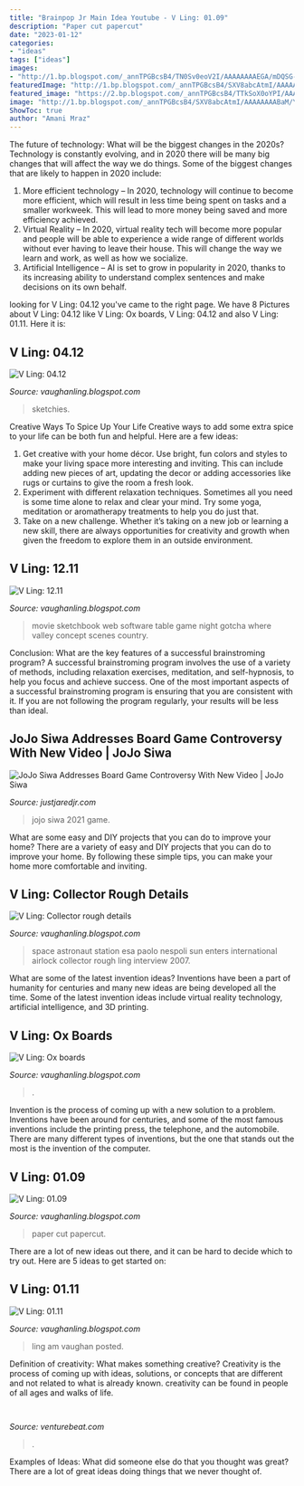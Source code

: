 ```yaml
---
title: "Brainpop Jr Main Idea Youtube - V Ling: 01.09"
description: "Paper cut papercut"
date: "2023-01-12"
categories:
- "ideas"
tags: ["ideas"]
images:
- "http://1.bp.blogspot.com/_annTPGBcsB4/TN0Sv0eoV2I/AAAAAAAAEGA/mDQSG-qX4ek/s1600/610x.jpg"
featuredImage: "http://1.bp.blogspot.com/_annTPGBcsB4/SXV8abcAtmI/AAAAAAAABaM/YHcVGKrcb3I/s400/papercut.jpg"
featured_image: "https://2.bp.blogspot.com/_annTPGBcsB4/TTkSoX0oYPI/AAAAAAAAELc/HQADxb3rroc/s1600/IMGP7305.JPG"
image: "http://1.bp.blogspot.com/_annTPGBcsB4/SXV8abcAtmI/AAAAAAAABaM/YHcVGKrcb3I/s400/papercut.jpg"
ShowToc: true
author: "Amani Mraz"
---
```



The future of technology: What will be the biggest changes in the 2020s?
Technology is constantly evolving, and in 2020 there will be many big changes that will affect the way we do things. Some of the biggest changes that are likely to happen in 2020 include: 
1. More efficient technology – In 2020, technology will continue to become more efficient, which will result in less time being spent on tasks and a smaller workweek. This will lead to more money being saved and more efficiency achieved. 
2. Virtual Reality – In 2020, virtual reality tech will become more popular and people will be able to experience a wide range of different worlds without ever having to leave their house. This will change the way we learn and work, as well as how we socialize. 
3. Artificial Intelligence – AI is set to grow in popularity in 2020, thanks to its increasing ability to understand complex sentences and make decisions on its own behalf.

	

		
looking for V Ling: 04.12 you've came to the right page. We have 8 Pictures about V Ling: 04.12 like V Ling: Ox boards, V Ling: 04.12 and also V Ling: 01.11. Here it is:
		
    
## V Ling: 04.12

<img loading=lazy src="https://2.bp.blogspot.com/-_51qAiz3QXM/T45gz6gRpVI/AAAAAAAAE9U/VvRKh3UJU_0/s320/strand.jpg" onerror="this.onerror=null;this.src='https://tse2.mm.bing.net/th?id=OIP.o50iaxO7lLCOksEnG60DpQAAAA&amp;pid=15.1';" alt="V Ling: 04.12">

_Source: vaughanling.blogspot.com_

>sketchies. 

	

Creative Ways To Spice Up Your Life
Creative ways to add some extra spice to your life can be both fun and helpful. Here are a few ideas: 
1. Get creative with your home décor. Use bright, fun colors and styles to make your living space more interesting and inviting. This can include adding new pieces of art, updating the decor or adding accessories like rugs or curtains to give the room a fresh look. 
2. Experiment with different relaxation techniques. Sometimes all you need is some time alone to relax and clear your mind. Try some yoga, meditation or aromatherapy treatments to help you do just that. 
3. Take on a new challenge. Whether it’s taking on a new job or learning a new skill, there are always opportunities for creativity and growth when given the freedom to explore them in an outside environment. 

    
## V Ling: 12.11

<img loading=lazy src="https://1.bp.blogspot.com/-wx4dVplWwsY/Tu6N4kgenkI/AAAAAAAAEi0/L2DwvqHbCao/s1600/gotcha.jpg" onerror="this.onerror=null;this.src='https://tse4.mm.bing.net/th?id=OIP.-kajhPrMZ8bzi2Sk_UMnSgHaEj&amp;pid=15.1';" alt="V Ling: 12.11">

_Source: vaughanling.blogspot.com_

>movie sketchbook web software table game night gotcha where valley concept scenes country. 

	

Conclusion: What are the key features of a successful brainstroming program?
A successful brainstroming program involves the use of a variety of methods, including relaxation exercises, meditation, and self-hypnosis, to help you focus and achieve success. One of the most important aspects of a successful brainstroming program is ensuring that you are consistent with it. If you are not following the program regularly, your results will be less than ideal.

    
## JoJo Siwa Addresses Board Game Controversy With New Video | JoJo Siwa

<img loading=lazy src="http://cdn01.cdn.justjaredjr.com/wp-content/uploads/headlines/2021/01/jojo-game.jpg" onerror="this.onerror=null;this.src='https://tse1.mm.bing.net/th?id=OIP.8lgyi5DBly924gQfqJCU5QHaD8&amp;pid=15.1';" alt="JoJo Siwa Addresses Board Game Controversy With New Video | JoJo Siwa">

_Source: justjaredjr.com_

>jojo siwa 2021 game. 

	

What are some easy and DIY projects that you can do to improve your home?
There are a variety of easy and DIY projects that you can do to improve your home. By following these simple tips, you can make your home more comfortable and inviting.

    
## V Ling: Collector Rough Details

<img loading=lazy src="http://1.bp.blogspot.com/_annTPGBcsB4/TN0Sv0eoV2I/AAAAAAAAEGA/mDQSG-qX4ek/s1600/610x.jpg" onerror="this.onerror=null;this.src='https://tse2.mm.bing.net/th?id=OIP.tGsIeJVX1RjpCrfCyUMz0gHaFS&amp;pid=15.1';" alt="V Ling: Collector rough details">

_Source: vaughanling.blogspot.com_

>space astronaut station esa paolo nespoli sun enters international airlock collector rough ling interview 2007. 

	

What are some of the latest invention ideas?
Inventions have been a part of humanity for centuries and many new ideas are being developed all the time. Some of the latest invention ideas include virtual reality technology, artificial intelligence, and 3D printing.

    
## V Ling: Ox Boards

<img loading=lazy src="http://3.bp.blogspot.com/_annTPGBcsB4/SfAUpLDwQPI/AAAAAAAABwk/XrRaywOFoAU/w1200-h630-p-k-no-nu/oxboardinspirationsmall.jpg" onerror="this.onerror=null;this.src='https://tse4.mm.bing.net/th?id=OIP.8q0wWLHXAYJYZZ3bA2LBfwHaDT&amp;pid=15.1';" alt="V Ling: Ox boards">

_Source: vaughanling.blogspot.com_

>. 

	

Invention is the process of coming up with a new solution to a problem. Inventions have been around for centuries, and some of the most famous inventions include the printing press, the telephone, and the automobile. There are many different types of inventions, but the one that stands out the most is the invention of the computer.

    
## V Ling: 01.09

<img loading=lazy src="http://1.bp.blogspot.com/_annTPGBcsB4/SXV8abcAtmI/AAAAAAAABaM/YHcVGKrcb3I/s400/papercut.jpg" onerror="this.onerror=null;this.src='https://tse4.mm.bing.net/th?id=OIP.qknHKq1nVBLeDPYp5LEJVwAAAA&amp;pid=15.1';" alt="V Ling: 01.09">

_Source: vaughanling.blogspot.com_

>paper cut papercut. 

	

There are a lot of new ideas out there, and it can be hard to decide which to try out. Here are 5 ideas to get started on: 

    
## V Ling: 01.11

<img loading=lazy src="https://2.bp.blogspot.com/_annTPGBcsB4/TTkSoX0oYPI/AAAAAAAAELc/HQADxb3rroc/s1600/IMGP7305.JPG" onerror="this.onerror=null;this.src='https://tse2.mm.bing.net/th?id=OIP.1lms4Cd2ZvWz4Ih8O4ecRgHaE7&amp;pid=15.1';" alt="V Ling: 01.11">

_Source: vaughanling.blogspot.com_

>ling am vaughan posted. 

	

Definition of creativity: What makes something creative?
Creativity is the process of coming up with ideas, solutions, or concepts that are different and not related to what is already known. creativity can be found in people of all ages and walks of life.

    
## 

<img loading=lazy src="https://venturebeat.com/wp-content/uploads/2019/05/amd-ryzen-third-generation.jpg" onerror="this.onerror=null;this.src='https://tse1.mm.bing.net/th?id=OIP.11ghnT6m99Zk2gavAzErcQHaDt&amp;pid=15.1';" alt="">

_Source: venturebeat.com_

>. 

	

Examples of Ideas: What did someone else do that you thought was great?
There are a lot of great ideas doing things that we never thought of.

